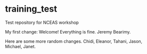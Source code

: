 # training_test
Test repository for NCEAS workshop

My first change:
Welcome! Everything is fine. Jeremy Bearimy.

Here are some more random changes.
Chidi, Eleanor, Tahani, Jason, Michael, Janet.
